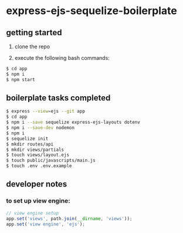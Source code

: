# express-ejs-sequelize-boilerplate

## getting started

1. clone the repo

2. execute the following bash commands:

```bash
$ cd app
$ npm i
$ npm start
```

## boilerplate tasks completed

```bash
$ express --view=ejs --git app
$ cd app
$ npm i --save sequelize express-ejs-layouts dotenv
$ npm i --save-dev nodemon
$ npm i
$ sequelize init
$ mkdir routes/api
$ mkdir views/partials
$ touch views/layout.ejs
$ touch public/javascripts/main.js
$ touch .env .env.example
```

## developer notes

### to set up view engine:

```js
// view engine setup
app.set('views', path.join(__dirname, 'views'));
app.set('view engine', 'ejs');
```
